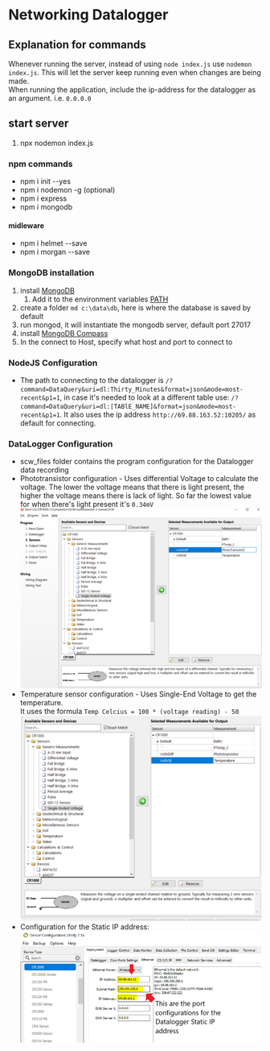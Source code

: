 # Networking Datalogger

## Explanation for commands
Whenever running the server, instead of using `node index.js` use `nodemon index.js`. This will let the server keep running even when changes are being made.<br>
When running the application, include the ip-address for the datalogger as an argument. i.e. `0.0.0.0`

## start server
1. npx nodemon index.js <IP address>

### npm commands
* npm i init --yes
* npm i nodemon -g (optional)
* npm i express
* npm i mongodb

#### midleware
* npm i helmet --save
* npm i morgan --save

### MongoDB installation
1. install [MongoDB](https://www.mongodb.com/download-center?jmp=nav)
    1. Add it to the environment variables [PATH](https://stackoverflow.com/a/41507803)
2. create a folder `md c:\data\db`, here is where the database is saved by default
3. run mongod, it will instantiate the mongodb server, default port 27017
4. install [MongoDB Compass](https://www.mongodb.com/download-center/compass)
5. In the connect to Host, specify what host and port to connect to

### NodeJS Configuration
* The path to connecting to the datalogger is `/?command=DataQuery&uri=dl:Thirty_Minutes&format=json&mode=most-recent&p1=1`, in case it's needed to look at a different table use: `/?command=DataQuery&uri=dl:[TABlE_NAME]&format=json&mode=most-recent&p1=1`. It also uses the ip address `http://69.88.163.52:10205/` as default for connecting. 

### DataLogger Configuration
* scw_files folder contains the program configuration for the Datalogger data recording
* Phototransistor configuration - Uses differential Voltage to calculate the voltage. The lower the voltage means that there is light present, the higher the voltage means there is lack of light. So far the lowest value for when there's light present it's `0.34mV`<br> ![alt text](https://github.com/jfleurent/Networking_Datalogger/blob/dev/images/Phototransistor_Differential_Voltage.PNG)
* Temperature sensor configuration - Uses Single-End Voltage to get the temperature. <br> It uses the formula `Temp Celcius = 100 * (voltage reading) - 50`<br> ![alt text](https://github.com/jfleurent/Networking_Datalogger/blob/dev/images/Temerature_SingleEnd_Voltage.PNG)
* Configuration for the Static IP address:<br>![alt text](https://github.com/jfleurent/Networking_Datalogger/blob/dev/images/DeviceConfig_StaticIpConfig.png)
